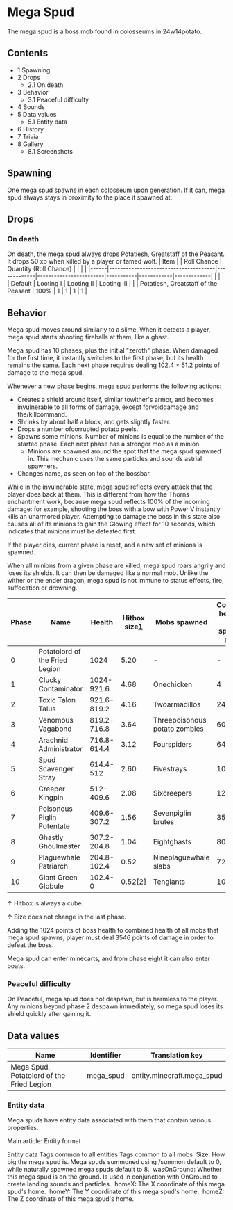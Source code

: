 # Mega Spud
The mega spud is a boss mob found in colosseums in 24w14potato.

## Contents
- 1 Spawning
- 2 Drops
	- 2.1 On death
- 3 Behavior
	- 3.1 Peaceful difficulty
- 4 Sounds
- 5 Data values
	- 5.1 Entity data
- 6 History
- 7 Trivia
- 8 Gallery
	- 8.1 Screenshots

## Spawning
One mega spud spawns in each colosseum upon generation. If it can, mega spud always stays in proximity to the place it spawned at.

## Drops
### On death

On death, the mega spud always drops Potatiesh, Greatstaff of the Peasant. It drops 50 xp when killed by a player or tamed wolf.
| Item |                                      | Roll Chance | Quantity (Roll Chance) |           |            |             |
|------|--------------------------------------|-------------|------------------------|-----------|------------|-------------|
|      |                                      |             | Default                | Looting I | Looting II | Looting III |
|      | Potatiesh, Greatstaff of the Peasant | 100%        | 1                      | 1         | 1          | 1           |

## Behavior
Mega spud moves around similarly to a slime. When it detects a player, mega spud starts shooting fireballs at them, like a ghast.

Mega spud has 10 phases, plus the initial "zeroth" phase. When damaged for the first time, it instantly switches to the first phase, but its health remains the same. Each next phase requires dealing 102.4 × 51.2 points of damage to the mega spud.

Whenever a new phase begins, mega spud performs the following actions:

- Creates a shield around itself, similar towither's armor, and becomes invulnerable to all forms of damage, except forvoiddamage and the/killcommand.
- Shrinks by about half a block, and gets slightly faster.
- Drops a number ofcorrupted potato peels.
- Spawns some minions. Number of minions is equal to the number of the started phase. Each next phase has a stronger mob as a minion.
	- Minions are spawned around the spot that the mega spud spawned in. This mechanic uses the same particles and sounds astrial spawners.
- Changes name, as seen on top of the bossbar.

While in the invulnerable state, mega spud reflects every attack that the player does back at them. This is different from how the Thorns enchantment work, because mega spud reflects 100% of the incoming damage: for example, shooting the boss with a bow with Power V instantly kills an unarmored player. Attempting to damage the boss in this state also causes all of its minions to gain the Glowing effect for 10 seconds, which indicates that minions must be defeated first.

If the player dies, current phase is reset, and a new set of minions is spawned.

When all minions from a given phase are killed, mega spud roars angrily and loses its shields. It can then be damaged like a normal mob. Unlike the wither or the ender dragon, mega spud is not immune to status effects, fire, suffocation or drowning.

| Phase | Name                           | Health      | Hitbox size[1](blocks) | Mobs spawned                  | Combined health of all spawned mobs |
|-------|--------------------------------|-------------|------------------------|-------------------------------|-------------------------------------|
| 0     | Potatolord of the Fried Legion | 1024        | 5.20                   | -                             | -                                   |
| 1     | Clucky Contaminator            | 1024-921.6  | 4.68                   | Onechicken                    | 4                                   |
| 2     | Toxic Talon Talus              | 921.6-819.2 | 4.16                   | Twoarmadillos                 | 24                                  |
| 3     | Venomous Vagabond              | 819.2-716.8 | 3.64                   | Threepoisonous potato zombies | 60                                  |
| 4     | Arachnid Administrator         | 716.8-614.4 | 3.12                   | Fourspiders                   | 64                                  |
| 5     | Spud Scavenger Stray           | 614.4-512   | 2.60                   | Fivestrays                    | 100                                 |
| 6     | Creeper Kingpin                | 512-409.6   | 2.08                   | Sixcreepers                   | 120                                 |
| 7     | Poisonous Piglin Potentate     | 409.6-307.2 | 1.56                   | Sevenpiglin brutes            | 350                                 |
| 8     | Ghastly Ghoulmaster            | 307.2-204.8 | 1.04                   | Eightghasts                   | 80                                  |
| 9     | Plaguewhale Patriarch          | 204.8-102.4 | 0.52                   | Nineplaguewhale slabs         | 720                                 |
| 10    | Giant Green Globule            | 102.4-0     | 0.52[2]                | Tengiants                     | 1000                                |


↑ Hitbox is always a cube.

↑ Size does not change in the last phase.


Adding the 1024 points of boss health to combined health of all mobs that mega spud spawns, player must deal 3546 points of damage in order to defeat the boss.

Mega spud can enter minecarts, and from phase eight it can also enter boats.

### Peaceful difficulty
On Peaceful, mega spud does not despawn, but is harmless to the player. Any minions beyond phase 2 despawn immediately, so mega spud loses its shield quickly after gaining it.

## Data values
| Name                                      | Identifier | Translation key            |
|-------------------------------------------|------------|----------------------------|
| Mega Spud, Potatolord of the Fried Legion | mega_spud  | entity.minecraft.mega_spud |

### Entity data
Mega spuds have entity data associated with them that contain various properties.

Main article: Entity format

 Entity data
Tags common to all entities
Tags common to all mobs
 Size: How big the mega spud is. Mega spuds summoned using /summon default to 0, while naturally spawned mega spuds default to 8.
 wasOnGround: Whether this mega spud is on the ground. Is used in conjunction with OnGround to create landing sounds and particles.
 homeX: The X coordinate of this mega spud's home.
 homeY: The Y coordinate of this mega spud's home.
 homeZ: The Z coordinate of this mega spud's home.


